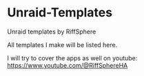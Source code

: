 # Unraid-Templates
Unraid templates by RiffSphere

All templates I make will be listed here.

I will try to cover the apps as well on youtube: https://www.youtube.com/@RiffSphereHA
